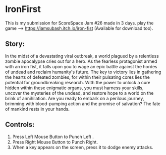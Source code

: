 # IronFirst
This is my submission for ScoreSpace Jam #26 made in 3 days.
play the game --> https://iamsubash.itch.io/iron-fist (Available for download too).

## Story:

In the midst of a devastating viral outbreak, a world plagued by a relentless zombie apocalypse cries out for a hero. As the fearless protagonist armed with an iron fist, it falls upon you to wage an epic battle against the hordes of undead and reclaim humanity's future. The key to victory lies in gathering the hearts of defeated zombies, for within their pulsating cores lies the potential for groundbreaking research. With the power to unlock a cure hidden within these enigmatic organs, you must harness your skills, uncover the mysteries of the undead, and restore hope to a world on the brink of annihilation. Are you ready to embark on a perilous journey, brimming with blood-pumping action and the promise of salvation? The fate of mankind rests in your hands.

## Controls:

1. Press Left Mouse Button to Punch Left .
2. Press Right Mouse Button to Punch Right.
3. When a key appears on the screen, press it to dodge enemy attacks.
